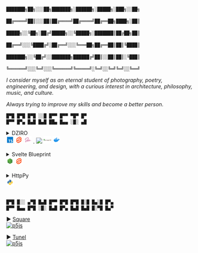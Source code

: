 ```

                             ███████╗██╗░░░██╗███████╗░██████╗░█████╗░███╗░░██╗
                             ██╔════╝██║░░░██║██╔════╝██╔════╝██╔══██╗████╗░██║
                             █████╗░░╚██╗░██╔╝█████╗░░╚█████╗░███████║██╔██╗██║
                             ██╔══╝░░░╚████╔╝░██╔══╝░░░╚═══██╗██╔══██║██║╚████║
                             ███████╗░░╚██╔╝░░███████╗██████╔╝██║░░██║██║░╚███║
                             ╚══════╝░░░╚═╝░░░╚══════╝╚═════╝░╚═╝░░╚═╝╚═╝░░╚══╝
```

_I consider myself as an eternal student of photography, poetry, engineering, and design, with a curious interest in architecture, philosophy, music, and culture._

_Always trying to improve my skills and become a better person._

```
█▀█ █▀█ █▀█ ░░█ █▀▀ █▀▀ ▀█▀ █▀
█▀▀ █▀▄ █▄█ █▄█ ██▄ █▄▄ ░█░ ▄█
```

<details>
  <summary>  
  DZIRO 
  <br>
  <img width="20px"  src="https://raw.githubusercontent.com/Trevoule/readme-icons/master/language_and_tools/square/typescript/typescript.svg" /> 
  <img width="20px"  src="https://raw.githubusercontent.com/Trevoule/readme-icons/master/language_and_tools/square/svelte/svelte.svg" /> 
  <img width="20px"  src="https://raw.githubusercontent.com/Trevoule/readme-icons/master/language_and_tools/square/sass/sass.svg" /> .
  <img width="20px"  src="https://venshare.com/static/c7f394d58466051f34dfb7aab1201f60/497c6/rust.png" /> 
  <img width="20px"  src="https://raw.githubusercontent.com/Trevoule/readme-icons/master/language_and_tools/square/mongodb/mongodb.svg" /> 
  <img width="20px"  src="https://raw.githubusercontent.com/Trevoule/readme-icons/master/language_and_tools/square/docker/docker.svg" />

  </summary>
  
  - [Free app](https://dziro.vercel.app)
  - [Open Source Code](https://github.com/dziro-app)
</details>

<br>

<details>
  <summary>  
    Svelte Blueprint
    <br>
    <img width="20px"  src="https://raw.githubusercontent.com/Trevoule/readme-icons/master/language_and_tools/square/node/node.svg" /> 
    <img width="20px"  src="https://raw.githubusercontent.com/Trevoule/readme-icons/master/language_and_tools/square/svelte/svelte.svg" /> 
  </summary>
  <ul>
    <li>
      <a href="https://www.npmjs.com/package/svelte-blueprint" target="_blank">
        Library <img width="24px"  src="https://raw.githubusercontent.com/Trevoule/readme-icons/master/language_and_tools/square/npm/npmjs.svg" />
      </a>
    </li>
    <li>
      <a href="https://www.npmjs.com/package/rollup-plugin-svelte-blueprint" target="_blank">
        Rollup plugin <img width="24px"  src="https://raw.githubusercontent.com/Trevoule/readme-icons/master/language_and_tools/square/npm/npmjs.svg" />
      </a>
    </li>
    <li>
      <a href="https://www.npmjs.com/package/rollup-plugin-svelte-blueprint" target="_blank">
        Tutorial :tv:
      </a>
    </li>
  </ul>
</details>

<br>

<details>
  <summary> HttpPy 
    <br>
    <img width="20px"  src="https://raw.githubusercontent.com/Trevoule/readme-icons/master/language_and_tools/square/python/python.svg" /> 
  </summary>
  
  <ul>
    <li>
      <a href="https://www.npmjs.com/package/svelte-blueprint" target="_blank">
        Library <img width="24px"  src="https://raw.githubusercontent.com/Trevoule/readme-icons/master/language_and_tools/square/python/python.svg" />
      </a>
    </li>
  </ul>
</details>

</br>

```
█▀█ █░░ ▄▀█ █▄█ █▀▀ █▀█ █▀█ █░█ █▄░█ █▀▄
█▀▀ █▄▄ █▀█ ░█░ █▄█ █▀▄ █▄█ █▄█ █░▀█ █▄▀
```

► <a href="https://everitosan.github.io/experimentSquare/" target="_blank">
  Square
  <br>
  <img width="20px" alt='p5js' src='https://pbs.twimg.com/profile_images/502135348663578624/-oslcYof.png'/>
  </a>

► <a href="https://everitosan.github.io/experimentSquare/infiniteTunel.html" target="_blank">
  Tunel
  <br>
  <img width="20px" alt='p5js' src='https://pbs.twimg.com/profile_images/502135348663578624/-oslcYof.png'/>
  </a>


